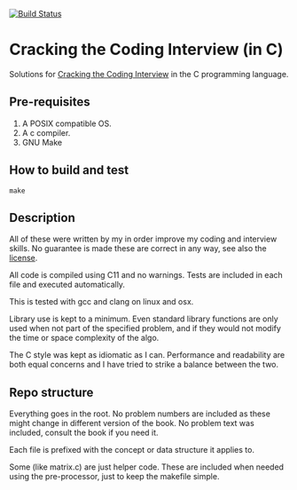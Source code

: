 [![Build Status](https://api.travis-ci.org/mariusfeteanu/cci.svg?branch=master)](https://travis-ci.org/mariusfeteanu/cci)

# Cracking the Coding Interview (in C)

Solutions for [Cracking the Coding Interview](http://www.amazon.com/Cracking-Coding-Interview-6th-Edition/dp/0984782850) in the C programming language.

## Pre-requisites
1. A POSIX compatible OS.
2. A c compiler.
3. GNU Make

## How to build and test

`make`

## Description

All of these were written by my in order improve my coding and interview skills. No guarantee is made these are correct in any way, see also the [license](LICENSE).

All code is compiled using C11 and no warnings. Tests are included in each file and executed automatically.

This is tested with gcc and clang on linux and osx.

Library use is kept to a minimum. Even standard library functions are only used when not part of the specified problem, and if they would not modify the time or space complexity of the algo.

The C style was kept as idiomatic as I can. Performance and readability are both equal concerns and I have tried to strike a balance between the two.

## Repo structure

Everything goes in the root. No problem numbers are included as these might change in different version of the book. No problem text was included, consult the book if you need it.

Each file is prefixed with the concept or data structure it applies to.

Some (like matrix.c) are just helper code. These are included when needed using the pre-processor, just to keep the makefile simple.
